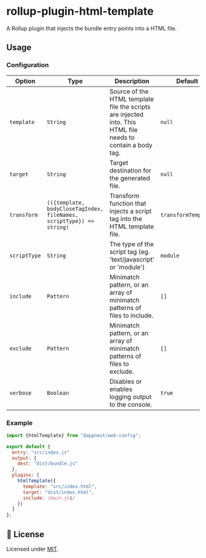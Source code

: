 # rollup-plugin-html-template

A Rollup plugin that injects the bundle entry points into a HTML file.

## Usage

### Configuration

Option   |   Type        |    Description     |    Default
---------| --------------| ------------------ | ---------------------------------
`template` | `String` | Source of the HTML template file the scripts are injected into. This HTML file needs to contain a body tag. | `null`
`target` | `String` | Target destination for the generated file. | `null`
`transform` | `(({template, bodyCloseTagIndex, fileNames, scriptType}) => string)` | Transform function that injects a script tag into the HTML template file. | `transformTemplate`
`scriptType` | `String` | The type of the script tag (eg. 'text/javascript' or 'module') | `module`
`include` | `Pattern` | Minimatch pattern, or an array of minimatch patterns of files to include. | `[]`
`exclude` | `Pattern` | Minimatch pattern, or an array of minimatch patterns of files to exclude. | `[]`
`verbose` | `Boolean` | Disables or enables logging output to the console. | `true`

### Example

```js
import {htmlTemplate} from "@appnest/web-config";

export default {
  entry: "src/index.js"
  output: {
    dest: "dist/bundle.js"
  },
  plugins: [
    htmlTemplate({
      template: "src/index.html",
      target: "dist/index.html",
      include: /main.js$/
    })
  ]
};
```

## 🎉 License

Licensed under [MIT](https://opensource.org/licenses/MIT).

